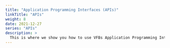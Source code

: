 ```yaml
---
title: "Application Programming Interfaces (APIs)"
linkTitle: "APIs"
weight: 8
date: 2021-12-27
series: "APIs"
description: >
  This is where we show you how to use VFBs Application Programming Interfaces (APIs) and other tools to explore the available data.
---
```


